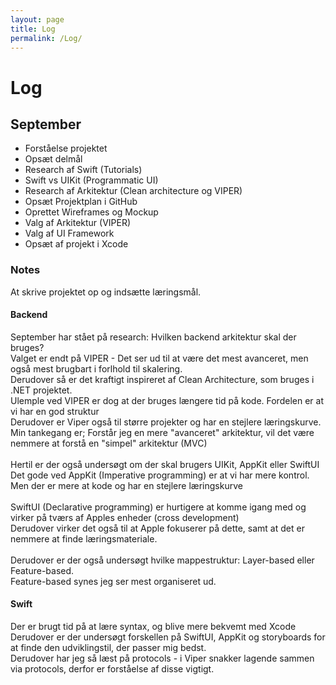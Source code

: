 ```yaml
---
layout: page
title: Log
permalink: /Log/
---
```

# Log

## September
<ul>
    <li>Forståelse projektet</li>
    <li>Opsæt delmål</li>
    <li>Research af Swift (Tutorials)</li>
    <li>Swift vs UIKit (Programmatic UI)</li>
    <li>Research af Arkitektur (Clean architecture og VIPER)</li>
    <li>Opsæt Projektplan i GitHub</li>
    <li>Oprettet Wireframes og Mockup</li>
    <li>Valg af Arkitektur (VIPER)</li>
    <li>Valg af UI Framework</li>
    <li>Opsæt af projekt i Xcode</li>
</ul>

### Notes
At skrive projektet op og indsætte læringsmål.
<br/>

#### Backend
September har stået på research: Hvilken backend arkitektur skal der bruges? <br/>
Valget er endt på VIPER - Det ser ud til at være det mest avanceret, men også mest brugbart i forlhold til skalering.<br/>
Derudover så er det kraftigt inspireret af Clean Architecture, som bruges i .NET projektet.<br/>
Ulemple ved VIPER er dog at der bruges længere tid på kode. Fordelen er at vi har en god struktur<br/>
Derudover er Viper også til større projekter og har en stejlere læringskurve.<br/> 
Min tankegang er; Forstår jeg en mere "avanceret" arkitektur, vil det være nemmere at forstå en "simpel" arkitektur (MVC)<br/> 
<br/>
Hertil er der også undersøgt om der skal brugers UIKit, AppKit eller SwiftUI<br/>
Det gode ved AppKit (Imperative programming) er at vi har mere kontrol. Men der er mere at kode og har en stejlere læringskurve<br/>
<br/>
SwiftUI (Declarative programming) er hurtigere at komme igang med og virker på tværs af Apples enheder (cross development)<br/>
Derudover virker det også til at Apple fokuserer på dette, samt at det er nemmere at finde læringsmateriale.
<br/><br/>
Derudover er der også undersøgt hvilke mappestruktur: Layer-based eller Feature-based.<br/>
Feature-based synes jeg ser mest organiseret ud.

#### Swift
Der er brugt tid på at lære syntax, og blive mere bekvemt med Xcode<br/>
Derudover er der undersøgt forskellen på SwiftUI, AppKit og storyboards for at finde den udviklingstil, der passer mig bedst.<br/>
Derudover har jeg så læst på protocols - i Viper snakker lagende sammen via protocols, derfor er forståelse af disse vigtigt.